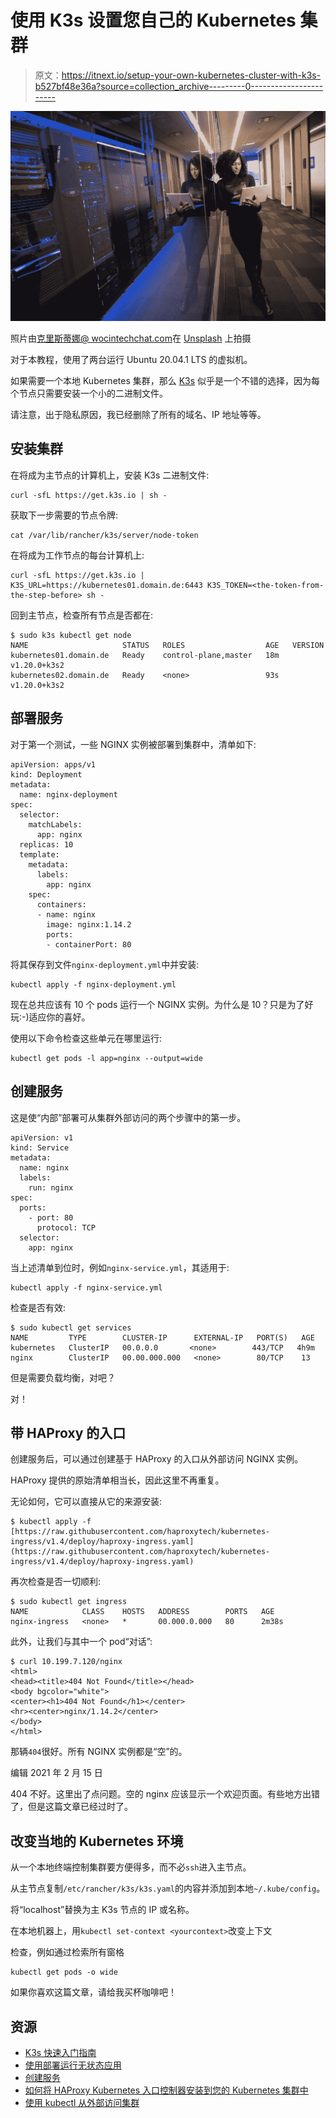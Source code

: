# 使用 K3s 设置您自己的 Kubernetes 集群

> 原文：<https://itnext.io/setup-your-own-kubernetes-cluster-with-k3s-b527bf48e36a?source=collection_archive---------0----------------------->

![](img/12708c549269c9d068c848981dc27ab1.png)

照片由[克里斯蒂娜@ wocintechchat.com](https://unsplash.com/@wocintechchat?utm_source=medium&utm_medium=referral)在 [Unsplash](https://unsplash.com?utm_source=medium&utm_medium=referral) 上拍摄

对于本教程，使用了两台运行 Ubuntu 20.04.1 LTS 的虚拟机。

如果需要一个本地 Kubernetes 集群，那么 [K3s](https://k3s.io) 似乎是一个不错的选择，因为每个节点只需要安装一个小的二进制文件。

请注意，出于隐私原因，我已经删除了所有的域名、IP 地址等等。

## 安装集群

在将成为主节点的计算机上，安装 K3s 二进制文件:

```
curl -sfL https://get.k3s.io | sh -
```

获取下一步需要的节点令牌:

```
cat /var/lib/rancher/k3s/server/node-token
```

在将成为工作节点的每台计算机上:

```
curl -sfL https://get.k3s.io | K3S_URL=https://kubernetes01.domain.de:6443 K3S_TOKEN=<the-token-from-the-step-before> sh -
```

回到主节点，检查所有节点是否都在:

```
$ sudo k3s kubectl get node
NAME                     STATUS   ROLES                  AGE   VERSION
kubernetes01.domain.de   Ready    control-plane,master   18m   v1.20.0+k3s2
kubernetes02.domain.de   Ready    <none>                 93s   v1.20.0+k3s2
```

## 部署服务

对于第一个测试，一些 NGINX 实例被部署到集群中，清单如下:

```
apiVersion: apps/v1
kind: Deployment
metadata:
  name: nginx-deployment
spec:
  selector:
    matchLabels:
      app: nginx
  replicas: 10
  template:
    metadata:
      labels:
        app: nginx
    spec:
      containers:
      - name: nginx
        image: nginx:1.14.2
        ports:
        - containerPort: 80
```

将其保存到文件`nginx-deployment.yml`中并安装:

```
kubectl apply -f nginx-deployment.yml
```

现在总共应该有 10 个 pods 运行一个 NGINX 实例。为什么是 10？只是为了好玩:-)适应你的喜好。

使用以下命令检查这些单元在哪里运行:

```
kubectl get pods -l app=nginx --output=wide
```

## 创建服务

这是使“内部”部署可从集群外部访问的两个步骤中的第一步。

```
apiVersion: v1
kind: Service
metadata:
  name: nginx
  labels:
    run: nginx
spec:
  ports:
    - port: 80
      protocol: TCP
  selector:
    app: nginx
```

当上述清单到位时，例如`nginx-service.yml`，其适用于:

```
kubectl apply -f nginx-service.yml
```

检查是否有效:

```
$ sudo kubectl get services
NAME         TYPE        CLUSTER-IP      EXTERNAL-IP   PORT(S)   AGE
kubernetes   ClusterIP   00.0.0.0       <none>        443/TCP   4h9m
nginx        ClusterIP   00.00.000.000   <none>        80/TCP    13
```

但是需要负载均衡，对吧？

对！

## 带 HAProxy 的入口

创建服务后，可以通过创建基于 HAProxy 的入口从外部访问 NGINX 实例。

HAProxy 提供的原始清单相当长，因此这里不再重复。

无论如何，它可以直接从它的来源安装:

```
$ kubectl apply -f [https://raw.githubusercontent.com/haproxytech/kubernetes-ingress/v1.4/deploy/haproxy-ingress.yaml](https://raw.githubusercontent.com/haproxytech/kubernetes-ingress/v1.4/deploy/haproxy-ingress.yaml)
```

再次检查是否一切顺利:

```
$ sudo kubectl get ingress
NAME            CLASS    HOSTS   ADDRESS        PORTS   AGE
nginx-ingress   <none>   *       00.000.0.000   80      2m38s
```

此外，让我们与其中一个 pod“对话”:

```
$ curl 10.199.7.120/nginx
<html>
<head><title>404 Not Found</title></head>
<body bgcolor="white">
<center><h1>404 Not Found</h1></center>
<hr><center>nginx/1.14.2</center>
</body>
</html>
```

那辆`404`很好。所有 NGINX 实例都是“空”的。

编辑 2021 年 2 月 15 日

404 不好。这里出了点问题。空的 nginx 应该显示一个欢迎页面。有些地方出错了，但是这篇文章已经过时了。

## 改变当地的 Kubernetes 环境

从一个本地终端控制集群要方便得多，而不必`ssh`进入主节点。

从主节点复制`/etc/rancher/k3s/k3s.yaml`的内容并添加到本地`~/.kube/config`。

将“localhost”替换为主 K3s 节点的 IP 或名称。

在本地机器上，用`kubectl set-context <yourcontext>`改变上下文

检查，例如通过检索所有窗格

```
kubectl get pods -o wide
```

如果你喜欢这篇文章，请给我买杯咖啡吧！

## 资源

*   [K3s 快速入门指南](https://rancher.com/docs/k3s/latest/en/quick-start/)
*   [使用部署运行无状态应用](https://kubernetes.io/docs/tasks/run-application/run-stateless-application-deployment/)
*   [创建服务](https://kubernetes.io/docs/concepts/services-networking/connect-applications-service/#creating-a-service)
*   [如何将 HAProxy Kubernetes 入口控制器安装到您的 Kubernetes 集群中](https://www.haproxy.com/documentation/kubernetes/latest/installation/community/kubernetes/)
*   [使用 kubectl 从外部访问集群](https://rancher.com/docs/k3s/latest/en/cluster-access/)